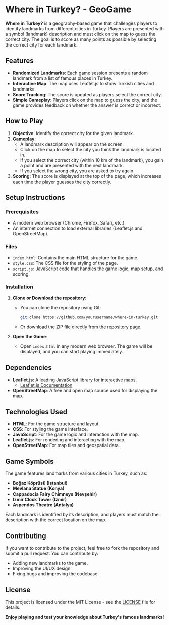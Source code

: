 # Where in Turkey? - GeoGame

**Where in Turkey?** is a geography-based game that challenges players to identify landmarks from different cities in Turkey. Players are presented with a symbol (landmark) description and must click on the map to guess the correct city. The goal is to score as many points as possible by selecting the correct city for each landmark.

## Features

- **Randomized Landmarks**: Each game session presents a random landmark from a list of famous places in Turkey.
- **Interactive Map**: The map uses Leaflet.js to show Turkish cities and landmarks.
- **Score Tracking**: The score is updated as players select the correct city.
- **Simple Gameplay**: Players click on the map to guess the city, and the game provides feedback on whether the answer is correct or incorrect.

## How to Play

1. **Objective**: Identify the correct city for the given landmark.
2. **Gameplay**: 
    - A landmark description will appear on the screen.
    - Click on the map to select the city you think the landmark is located in.
    - If you select the correct city (within 10 km of the landmark), you gain a point and are presented with the next landmark.
    - If you select the wrong city, you are asked to try again.
3. **Scoring**: The score is displayed at the top of the page, which increases each time the player guesses the city correctly.

## Setup Instructions

### Prerequisites

- A modern web browser (Chrome, Firefox, Safari, etc.).
- An internet connection to load external libraries (Leaflet.js and OpenStreetMap).

### Files

- `index.html`: Contains the main HTML structure for the game.
- `style.css`: The CSS file for the styling of the page.
- `script.js`: JavaScript code that handles the game logic, map setup, and scoring.

### Installation

1. **Clone or Download the repository**:
   - You can clone the repository using Git:  
     ```bash
     git clone https://github.com/yourusername/where-in-turkey.git
     ```
   - Or download the ZIP file directly from the repository page.

2. **Open the Game**:
   - Open `index.html` in any modern web browser. The game will be displayed, and you can start playing immediately.

## Dependencies

- **Leaflet.js**: A leading JavaScript library for interactive maps.
  - [Leaflet.js Documentation](https://leafletjs.com/)
- **OpenStreetMap**: A free and open map source used for displaying the map.

## Technologies Used

- **HTML**: For the game structure and layout.
- **CSS**: For styling the game interface.
- **JavaScript**: For the game logic and interaction with the map.
- **Leaflet.js**: For rendering and interacting with the map.
- **OpenStreetMap**: For map tiles and geospatial data.

## Game Symbols

The game features landmarks from various cities in Turkey, such as:
- **Boğaz Köprüsü (Istanbul)**
- **Mevlana Statue (Konya)**
- **Cappadocia Fairy Chimneys (Nevşehir)**
- **Izmir Clock Tower (Izmir)**
- **Aspendos Theatre (Antalya)**

Each landmark is identified by its description, and players must match the description with the correct location on the map.

## Contributing

If you want to contribute to the project, feel free to fork the repository and submit a pull request. You can contribute by:
- Adding new landmarks to the game.
- Improving the UI/UX design.
- Fixing bugs and improving the codebase.

## License

This project is licensed under the MIT License - see the [LICENSE](LICENSE) file for details.

**Enjoy playing and test your knowledge about Turkey's famous landmarks!**
